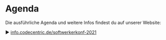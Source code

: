 # Agenda

Die ausführliche Agenda und weitere Infos findest du auf unserer Website:

▶︎ [info.codecentric.de/softwerkerkonf-2021](https://info.codecentric.de/softwerkerkonf-2021)